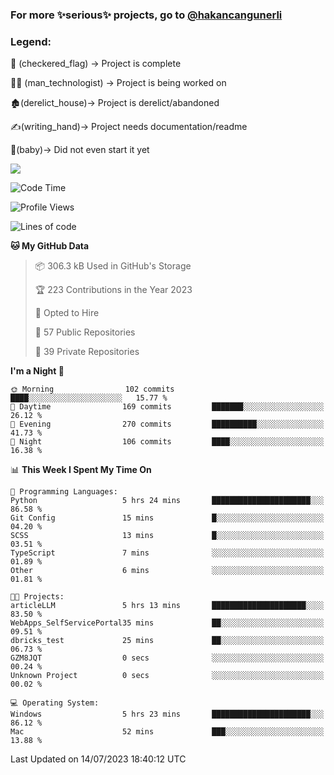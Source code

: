 ### For more ✨serious✨ projects, go to [@hakancangunerli](https://github.com/hakancangunerli)


### Legend:


🏁 (checkered_flag) -> Project is complete

👨‍💻 (man_technologist)   -> Project is being worked on

🏚️(derelict_house)-> Project is derelict/abandoned

✍️(writing_hand)-> Project needs documentation/readme

👶(baby)-> Did not even start it yet

![](https://github-readme-stats.vercel.app/api/top-langs/?username=hakancangunerli&layout=compact&hide=tex,html,shell,CSS,Ruby,Makefile,EmberScript,MATLAB,C&langs_count=6&exclude_repo=2015-csharp,gt_code,gsu_code,uga_code,uga_robotics)

<!--START_SECTION:waka-->
![Code Time](http://img.shields.io/badge/Code%20Time-451%20hrs%2033%20mins-blue)

![Profile Views](http://img.shields.io/badge/Profile%20Views-0-blue)

![Lines of code](https://img.shields.io/badge/From%20Hello%20World%20I%27ve%20Written-3.1%20million%20lines%20of%20code-blue)

**🐱 My GitHub Data** 

> 📦 306.3 kB Used in GitHub's Storage 
 > 
> 🏆 223 Contributions in the Year 2023
 > 
> 💼 Opted to Hire
 > 
> 📜 57 Public Repositories 
 > 
> 🔑 39 Private Repositories 
 > 
**I'm a Night 🦉** 

```text
🌞 Morning                102 commits         ████░░░░░░░░░░░░░░░░░░░░░   15.77 % 
🌆 Daytime                169 commits         ███████░░░░░░░░░░░░░░░░░░   26.12 % 
🌃 Evening                270 commits         ██████████░░░░░░░░░░░░░░░   41.73 % 
🌙 Night                  106 commits         ████░░░░░░░░░░░░░░░░░░░░░   16.38 % 
```


📊 **This Week I Spent My Time On** 

```text
💬 Programming Languages: 
Python                   5 hrs 24 mins       ██████████████████████░░░   86.58 % 
Git Config               15 mins             █░░░░░░░░░░░░░░░░░░░░░░░░   04.20 % 
SCSS                     13 mins             █░░░░░░░░░░░░░░░░░░░░░░░░   03.51 % 
TypeScript               7 mins              ░░░░░░░░░░░░░░░░░░░░░░░░░   01.89 % 
Other                    6 mins              ░░░░░░░░░░░░░░░░░░░░░░░░░   01.81 % 

🐱‍💻 Projects: 
articleLLM               5 hrs 13 mins       █████████████████████░░░░   83.50 % 
WebApps_SelfServicePortal35 mins             ██░░░░░░░░░░░░░░░░░░░░░░░   09.51 % 
dbricks_test             25 mins             ██░░░░░░░░░░░░░░░░░░░░░░░   06.73 % 
GZM8JQT                  0 secs              ░░░░░░░░░░░░░░░░░░░░░░░░░   00.24 % 
Unknown Project          0 secs              ░░░░░░░░░░░░░░░░░░░░░░░░░   00.02 % 

💻 Operating System: 
Windows                  5 hrs 23 mins       ██████████████████████░░░   86.12 % 
Mac                      52 mins             ███░░░░░░░░░░░░░░░░░░░░░░   13.88 % 
```


 Last Updated on 14/07/2023 18:40:12 UTC
<!--END_SECTION:waka-->


